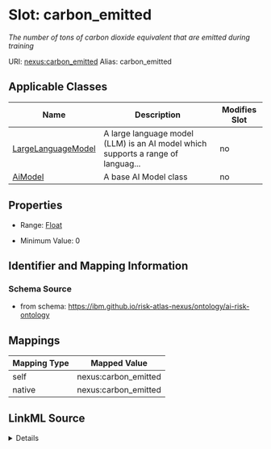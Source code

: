 

# Slot: carbon_emitted


_The number of tons of carbon dioxide equivalent that are emitted during training_





URI: [nexus:carbon_emitted](https://ibm.github.io/risk-atlas-nexus/ontology/carbon_emitted)
Alias: carbon_emitted

<!-- no inheritance hierarchy -->





## Applicable Classes

| Name | Description | Modifies Slot |
| --- | --- | --- |
| [LargeLanguageModel](LargeLanguageModel.md) | A large language model (LLM) is an AI model which supports a range of languag... |  no  |
| [AiModel](AiModel.md) | A base AI Model class |  no  |







## Properties

* Range: [Float](Float.md)

* Minimum Value: 0





## Identifier and Mapping Information







### Schema Source


* from schema: https://ibm.github.io/risk-atlas-nexus/ontology/ai-risk-ontology




## Mappings

| Mapping Type | Mapped Value |
| ---  | ---  |
| self | nexus:carbon_emitted |
| native | nexus:carbon_emitted |




## LinkML Source

<details>
```yaml
name: carbon_emitted
description: The number of tons of carbon dioxide equivalent that are emitted during
  training
from_schema: https://ibm.github.io/risk-atlas-nexus/ontology/ai-risk-ontology
rank: 1000
alias: carbon_emitted
domain_of:
- AiModel
range: float
minimum_value: 0
unit:
  symbol: t CO2-eq
  descriptive_name: tons of CO2 equivalent

```
</details>
